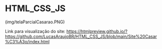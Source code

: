 # HTML_CSS_JS
 (img/telaParcialCasarao.PNG)


Link para visualização do site: https://htmlpreview.github.io/?https://github.com/LucasAraujoBR/HTML_CSS_JS/blob/main/Site%20Casar%C3%A3o/index.html

